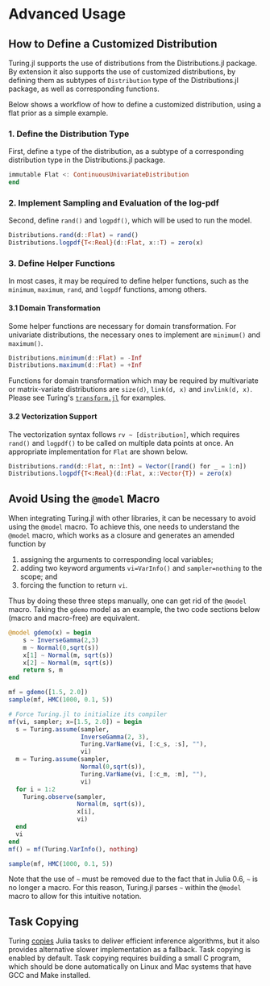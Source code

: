 # Advanced Usage

## How to Define a Customized Distribution

Turing.jl supports the use of distributions from the Distributions.jl package. By extension it also supports the use of customized distributions, by defining them as subtypes of `Distribution` type of the Distributions.jl package, as well as corresponding functions.

Below shows a workflow of how to define a customized distribution, using a flat prior as a simple example.

### 1. Define the Distribution Type

First, define a type of the distribution, as a subtype of a corresponding distribution type in the Distributions.jl package.

```julia
immutable Flat <: ContinuousUnivariateDistribution
end
```

### 2. Implement Sampling and Evaluation of the log-pdf

Second, define `rand()` and `logpdf()`, which will be used to run the model.

```julia
Distributions.rand(d::Flat) = rand()
Distributions.logpdf{T<:Real}(d::Flat, x::T) = zero(x)
```

### 3. Define Helper Functions

In most cases, it may be required to define helper functions, such as the `minimum`, `maximum`, `rand`, and `logpdf` functions, among others.

#### 3.1 Domain Transformation

Some helper functions are necessary for domain transformation. For univariate distributions, the necessary ones to implement are `minimum()` and `maximum()`.

```julia
Distributions.minimum(d::Flat) = -Inf
Distributions.maximum(d::Flat) = +Inf
```

Functions for domain transformation which may be required by multivariate or matrix-variate distributions are `size(d)`, `link(d, x)` and `invlink(d, x)`. Please see Turing's [`transform.jl`](https://github.com/TuringLang/Turing.jl/blob/master/src/utilities/transform.jl) for examples.

#### 3.2 Vectorization Support

The vectorization syntax follows `rv ~ [distribution]`, which requires `rand()` and `logpdf()` to be called on multiple data points at once. An appropriate implementation for `Flat` are shown below.

```julia
Distributions.rand(d::Flat, n::Int) = Vector([rand() for _ = 1:n])
Distributions.logpdf{T<:Real}(d::Flat, x::Vector{T}) = zero(x)
```

## Avoid Using the `@model` Macro

When integrating Turing.jl with other libraries, it can be necessary to avoid using the `@model` macro. To achieve this, one needs to understand the `@model` macro, which works as a closure and generates an amended function by

1. assigning the arguments to corresponding local variables;
2. adding two keyword arguments `vi=VarInfo()` and `sampler=nothing` to the scope; and
3. forcing the function to return `vi`.

Thus by doing these three steps manually, one can get rid of the `@model` macro. Taking the `gdemo` model as an example, the two code sections below (macro and macro-free) are equivalent.

```julia
@model gdemo(x) = begin
    s ~ InverseGamma(2,3)
    m ~ Normal(0,sqrt(s))
    x[1] ~ Normal(m, sqrt(s))
    x[2] ~ Normal(m, sqrt(s))
    return s, m
end

mf = gdemo([1.5, 2.0])
sample(mf, HMC(1000, 0.1, 5))
```

```julia
# Force Turing.jl to initialize its compiler
mf(vi, sampler; x=[1.5, 2.0]) = begin
  s = Turing.assume(sampler,
                    InverseGamma(2, 3),
                    Turing.VarName(vi, [:c_s, :s], ""),
                    vi)
  m = Turing.assume(sampler,
                    Normal(0,sqrt(s)),
                    Turing.VarName(vi, [:c_m, :m], ""),
                    vi)
  for i = 1:2
    Turing.observe(sampler,
                   Normal(m, sqrt(s)),
                   x[i],
                   vi)
  end
  vi
end
mf() = mf(Turing.VarInfo(), nothing)

sample(mf, HMC(1000, 0.1, 5))
```

Note that the use of `~` must be removed due to the fact that in Julia 0.6, `~` is no longer a macro. For this reason, Turing.jl parses `~` within the `@model` macro to allow for this intuitive notation.

## Task Copying

Turing [copies](https://github.com/JuliaLang/julia/issues/4085) Julia tasks to deliver efficient inference algorithms, but it also provides alternative slower implementation as a fallback. Task copying is enabled by default. Task copying requires building a small C program, which should be done automatically on Linux and Mac systems that have GCC and Make installed.
